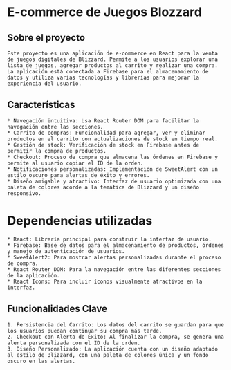 # E-commerce de Juegos Blozzard

## Sobre el proyecto
    Este proyecto es una aplicación de e-commerce en React para la venta de juegos digitales de Blizzard. Permite a los usuarios explorar una lista de juegos, agregar productos al carrito y realizar una compra. La aplicación está conectada a Firebase para el almacenamiento de datos y utiliza varias tecnologías y librerías para mejorar la experiencia del usuario.

## Características
    * Navegación intuitiva: Usa React Router DOM para facilitar la navegación entre las secciones.
    * Carrito de compras: Funcionalidad para agregar, ver y eliminar productos en el carrito con actualizaciones de stock en tiempo real.
    * Gestión de stock: Verificación de stock en Firebase antes de permitir la compra de productos.
    * Checkout: Proceso de compra que almacena las órdenes en Firebase y permite al usuario copiar el ID de la orden.
    * Notificaciones personalizadas: Implementación de SweetAlert con un estilo oscuro para alertas de éxito y errores.
    * Diseño amigable y atractivo: Interfaz de usuario optimizada con una paleta de colores acorde a la temática de Blizzard y un diseño responsivo.

# Dependencias utilizadas
    * React: Librería principal para construir la interfaz de usuario.
    * Firebase: Base de datos para el almacenamiento de productos, órdenes y manejo de autenticación de usuarios.
    * SweetAlert2: Para mostrar alertas personalizadas durante el proceso de compra.
    * React Router DOM: Para la navegación entre las diferentes secciones de la aplicación.
    * React Icons: Para incluir íconos visualmente atractivos en la interfaz.

## Funcionalidades Clave
    1. Persistencia del Carrito: Los datos del carrito se guardan para que los usuarios puedan continuar su compra más tarde.
    2. Checkout con Alerta de Éxito: Al finalizar la compra, se genera una alerta personalizada con el ID de la orden.
    3. Diseño Personalizado: La aplicación cuenta con un diseño adaptado al estilo de Blizzard, con una paleta de colores única y un fondo oscuro en las alertas.